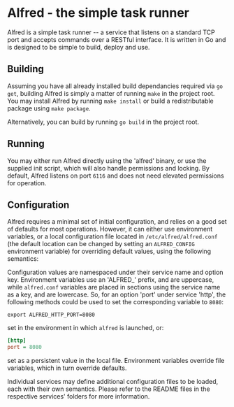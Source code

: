 # Alfred - the simple task runner

Alfred is a simple task runner -- a service that listens on a standard TCP port and accepts commands
over a RESTful interface. It is written in Go and is designed to be simple to build, deploy and use.

## Building

Assuming you have all already installed build dependancies required via `go get`, building Alfred is
simply a matter of running `make` in the project root. You may install Alfred by running `make install`
or build a redistributable package using `make package`.

Alternatively, you can build by running `go build` in the project root.

## Running

You may either run Alfred directly using the 'alfred' binary, or use the supplied init script, which
will also handle permissions and locking. By default, Alfred listens on port `6116` and does not need
elevated permissions for operation.

## Configuration

Alfred requires a minimal set of initial configuration, and relies on a good set of defaults for most
operations. However, it can either use environment variables, or a local configuration file located in
`/etc/alfred/alfred.conf` (the default location can be changed by setting an `ALFRED_CONFIG` environment
variable) for overriding default values, using the following semantics:

Configuration values are namespaced under their service name and option key. Environment variables
use an 'ALFRED_' prefix, and are uppercase, while `alfred.conf` variables are placed in sections
using the service name as a key, and are lowercase. So, for an option 'port' under service 'http',
the following methods could be used to set the corresponding variable to `8080`:

```shell
export ALFRED_HTTP_PORT=8080
```

set in the environment in which `alfred` is launched, or:

```ini
[http]
port = 8080
```

set as a persistent value in the local file. Environment variables override file variables, which in
turn override defaults.

Individual services may define additional configuration files to be loaded, each with their own
semantics. Please refer to the README files in the respective services' folders for more information.